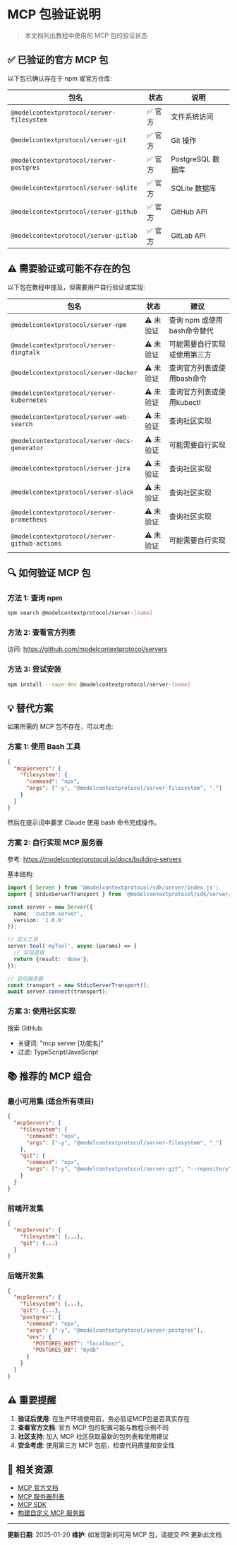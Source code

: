 # MCP 包验证说明

> 本文档列出教程中使用的 MCP 包的验证状态

## ✅ 已验证的官方 MCP 包

以下包已确认存在于 npm 或官方仓库:

| 包名 | 状态 | 说明 |
|------|------|------|
| `@modelcontextprotocol/server-filesystem` | ✅ 官方 | 文件系统访问 |
| `@modelcontextprotocol/server-git` | ✅ 官方 | Git 操作 |
| `@modelcontextprotocol/server-postgres` | ✅ 官方 | PostgreSQL 数据库 |
| `@modelcontextprotocol/server-sqlite` | ✅ 官方 | SQLite 数据库 |
| `@modelcontextprotocol/server-github` | ✅ 官方 | GitHub API |
| `@modelcontextprotocol/server-gitlab` | ✅ 官方 | GitLab API |

## ⚠️ 需要验证或可能不存在的包

以下包在教程中提及，但需要用户自行验证或实现:

| 包名 | 状态 | 建议 |
|------|------|------|
| `@modelcontextprotocol/server-npm` | ⚠️ 未验证 | 查询 npm 或使用bash命令替代 |
| `@modelcontextprotocol/server-dingtalk` | ⚠️ 未验证 | 可能需要自行实现或使用第三方 |
| `@modelcontextprotocol/server-docker` | ⚠️ 未验证 | 查询官方列表或使用bash命令 |
| `@modelcontextprotocol/server-kubernetes` | ⚠️ 未验证 | 查询官方列表或使用kubectl |
| `@modelcontextprotocol/server-web-search` | ⚠️ 未验证 | 查询社区实现 |
| `@modelcontextprotocol/server-docs-generator` | ⚠️ 未验证 | 可能需要自行实现 |
| `@modelcontextprotocol/server-jira` | ⚠️ 未验证 | 查询社区实现 |
| `@modelcontextprotocol/server-slack` | ⚠️ 未验证 | 查询社区实现 |
| `@modelcontextprotocol/server-prometheus` | ⚠️ 未验证 | 查询社区实现 |
| `@modelcontextprotocol/server-github-actions` | ⚠️ 未验证 | 可能需要自行实现 |

## 🔍 如何验证 MCP 包

### 方法 1: 查询 npm

```bash
npm search @modelcontextprotocol/server-[name]
```

### 方法 2: 查看官方列表

访问: https://github.com/modelcontextprotocol/servers

### 方法 3: 尝试安装

```bash
npm install --save-dev @modelcontextprotocol/server-[name]
```

## 💡 替代方案

如果所需的 MCP 包不存在，可以考虑:

### 方案 1: 使用 Bash 工具

```json
{
  "mcpServers": {
    "filesystem": {
      "command": "npx",
      "args": ["-y", "@modelcontextprotocol/server-filesystem", "."]
    }
  }
}
```

然后在提示词中要求 Claude 使用 bash 命令完成操作。

### 方案 2: 自行实现 MCP 服务器

参考: https://modelcontextprotocol.io/docs/building-servers

基本结构:
```typescript
import { Server } from '@modelcontextprotocol/sdk/server/index.js';
import { StdioServerTransport } from '@modelcontextprotocol/sdk/server/stdio.js';

const server = new Server({
  name: 'custom-server',
  version: '1.0.0'
});

// 定义工具
server.tool('myTool', async (params) => {
  // 实现逻辑
  return {result: 'done'};
});

// 启动服务器
const transport = new StdioServerTransport();
await server.connect(transport);
```

### 方案 3: 使用社区实现

搜索 GitHub:
- 关键词: "mcp server [功能名]"
- 过滤: TypeScript/JavaScript

## 📚 推荐的 MCP 组合

### 最小可用集 (适合所有项目)

```json
{
  "mcpServers": {
    "filesystem": {
      "command": "npx",
      "args": ["-y", "@modelcontextprotocol/server-filesystem", "."]
    },
    "git": {
      "command": "npx",
      "args": ["-y", "@modelcontextprotocol/server-git", "--repository", "."]
    }
  }
}
```

### 前端开发集

```json
{
  "mcpServers": {
    "filesystem": {...},
    "git": {...}
  }
}
```

### 后端开发集

```json
{
  "mcpServers": {
    "filesystem": {...},
    "git": {...},
    "postgres": {
      "command": "npx",
      "args": ["-y", "@modelcontextprotocol/server-postgres"],
      "env": {
        "POSTGRES_HOST": "localhost",
        "POSTGRES_DB": "mydb"
      }
    }
  }
}
```

## ⚠️ 重要提醒

1. **验证后使用**: 在生产环境使用前，务必验证MCP包是否真实存在
2. **查看官方文档**: 官方 MCP 包的配置可能与教程示例不同
3. **社区支持**: 加入 MCP 社区获取最新的包列表和使用建议
4. **安全考虑**: 使用第三方 MCP 包前，检查代码质量和安全性

## 🔗 相关资源

- [MCP 官方文档](https://modelcontextprotocol.io)
- [MCP 服务器列表](https://github.com/modelcontextprotocol/servers)
- [MCP SDK](https://github.com/modelcontextprotocol/sdk)
- [构建自定义 MCP 服务器](https://modelcontextprotocol.io/docs/building-servers)

---

**更新日期**: 2025-01-20
**维护**: 如发现新的可用 MCP 包，请提交 PR 更新此文档
